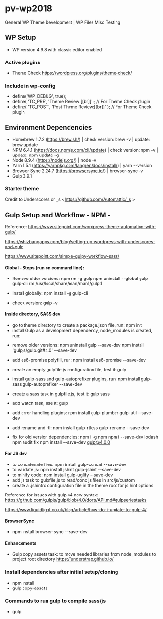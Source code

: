 # pv-wp2018
General WP Theme Development | WP Files Misc Testing

## WP Setup
* WP version 4.9.8 with classic editor enabled

### Active plugins
* Theme Check <https://wordpress.org/plugins/theme-check/>

### Include in wp-config

* define('WP_DEBUG', true);
* define( 'TC_PRE', 'Theme Review:[[br]]');   // For Theme Check plugin
* define( 'TC_POST', 'Post Theme Review:[[br]]' ); // For Theme Check plugin

## Environment Dependencies
* Homebrew 1.7.2 (https://brew.sh/) | check version: brew -v | update: brew update
* NPM 6.4.1 (https://docs.npmjs.com/cli/update) | check version: npm -v | update: npm update -g
* Node 8.9.4 (https://nodejs.org/) | node -v
* Yarn 1.5.1 (https://yarnpkg.com/lang/en/docs/install/) | yarn --version
* Browser Sync 2.24.7 (https://browsersync.io/) | browser-sync -v
* Gulp 3.9.1 

### Starter theme
Credit to Underscores or _s <https://github.com/Automattic/_s >

## Gulp Setup and Workflow - NPM -
Reference: 
<https://www.sitepoint.com/wordpress-theme-automation-with-gulp/>

<https://whizbangapps.com/blog/setting-up-wordpress-with-underscores-and-gulp>

<https://www.sitepoint.com/simple-gulpy-workflow-sass/>

#### Global - Steps (run on command line):
* Remove older versions:
npm rm -g gulp 
npm uninstall --global gulp gulp-cli
rm /usr/local/share/man/man1/gulp.1

* Install globally: npm install -g gulp-cli 
* check version: gulp -v

#### Inside directory, SASS dev
* go to theme directory to create a package.json file, run: npm init
* install Gulp as a development dependency, node_modules is created, run: 

- remove older versions:
npm uninstall gulp --save-dev
npm install 'gulpjs/gulp.git#4.0' --save-dev

* add es6-promise polyfill, run:  npm install es6-promise --save-dev
* create an empty gulpfile.js configuration file, test it: gulp

* install gulp-sass and gulp-autoprefixer plugins, run: npm install gulp-sass gulp-autoprefixer --save-dev
* create a sass task in gulpfile.js, test it: gulp sass
* add watch task, use it: gulp
* add error handling plugins: npm install gulp-plumber gulp-util --save-dev
* add rename and rtl: npm install gulp-rtlcss gulp-rename --save-dev

* fix for old version dependencies: 
npm i -g npm
npm i --save-dev lodash
npm audit fix
npm install --save-dev gulp@4.0.0

#### For JS dev
* to concatenate files: npm install gulp-concat --save-dev
* to validate js: npm install jshint gulp-jshint --save-dev
* to minify code: npm install gulp-uglify --save-dev
* add js task to gulpfile.js to read/conc js files in src/js/custom
* create a .jshintrc configuration file in the theme root for js hint options

Reference for issues with gulp v4 new syntax:
https://github.com/gulpjs/gulp/blob/4.0/docs/API.md#gulpseriestasks

https://www.liquidlight.co.uk/blog/article/how-do-i-update-to-gulp-4/

#### Browser Sync
* npm install browser-sync --save-dev

#### Enhancements
* Gulp copy assets task: to move needed libraries from node_modules to project root directory
https://understrap.github.io/

### Install dependencies after initial setup/cloning
* npm install
* gulp copy-assets

### Commands to run gulp to compile sass/js
* gulp
